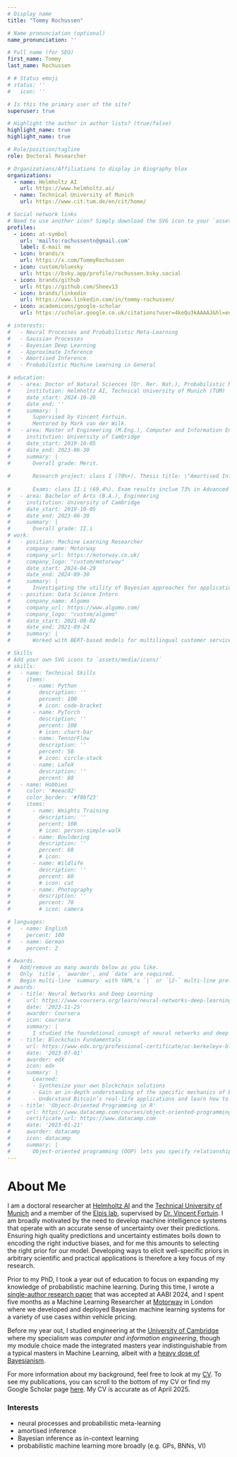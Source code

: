 ```yaml
---
# Display name
title: "Tommy Rochussen"

# Name pronunciation (optional)
name_pronunciation: ''

# Full name (for SEO)
first_name: Tommy
last_name: Rochussen

# # Status emoji
# status: ''
#   icon: ''

# Is this the primary user of the site?
superuser: true

# Highlight the author in author lists? (true/false)
highlight_name: true
highlight_name: true

# Role/position/tagline
role: Doctoral Researcher

# Organizations/Affiliations to display in Biography blox
organizations:
  - name: Helmholtz AI
    url: https://www.helmholtz.ai/
  - name: Technical University of Munich
    url: https://www.cit.tum.de/en/cit/home/

# Social network links
# Need to use another icon? Simply download the SVG icon to your `assets/media/icons/` folder.
profiles:
  - icon: at-symbol
    url: 'mailto:rochussentn@gmail.com'
    label: E-mail me
  - icon: brands/x
    url: https://x.com/TommyRochussen
  - icon: custom/bluesky
    url: https://bsky.app/profile/rochussen.bsky.social
  - icon: brands/github
    url: https://github.com/Sheev13
  - icon: brands/linkedin
    url: https://www.linkedin.com/in/tommy-rochussen/
  - icon: academicons/google-scholar
    url: https://scholar.google.co.uk/citations?user=4keQu3kAAAAJ&hl=en&oi=ao

# interests:
#   - Neural Processes and Probabilistic Meta-Learning
#   - Gaussian Processes
#   - Bayesian Deep Learning
#   - Approximate Inference
#   - Amortised Inference
#   - Probabilistic Machine Learning in General

# education:
#   - area: Doctor of Natural Sciences (Dr. Rer. Nat.), Probabilistic Machine Learning
#     institution: Helmholtz AI, Technical University of Munich (TUM)
#     date_start: 2024-10-28
#     date_end: ''
#     summary: |
#       Supervised by Vincent Fortuin.
#       Mentored by Mark van der Wilk.
#   - area: Master of Engineering (M.Eng.), Computer and Information Engineering
#     institution: University of Cambridge
#     date_start: 2019-10-05
#     date_end: 2023-06-30
#     summary: |
#       Overall grade: Merit.
      
#       Research project: class I (70%+). Thesis title: \"Amortised Inference in Bayesian Neural Networks\". Supervised by Matt Ashman and Adrian Weller. This project resulted in a workshop paper that was accepted at AABI 2023.
      
#       Exams: class II.i (69.4%). Exam results inclue 73% in Advanced Information Theory and Coding, 72% in Probabilistic Machine Learning, 90% in Computational Statistics and Machine Learning.
#   - area: Bachelor of Arts (B.A.), Engineering
#     institution: University of Cambridge
#     date_start: 2019-10-05
#     date_end: 2023-06-30
#     summary: |
#       Overall grade: II.i
# work:
#   - position: Machine Learning Researcher
#     company_name: Motorway
#     company_url: https://motorway.co.uk/
#     company_logo: "custom/motorway"
#     date_start: 2024-04-29
#     date_end: 2024-09-30
#     summary: |
#       Investigating the utility of Bayesian approaches for applications in vehicle pricing.
#   - position: Data Science Intern
#     company_name: Algomo
#     company_url: https://www.algomo.com/
#     company_logo: "custom/algomo"
#     date_start: 2021-08-02
#     date_end: 2021-09-24
#     summary: |
#       Worked with BERT-based models for multilingual customer service chatbots.

# Skills
# Add your own SVG icons to `assets/media/icons/`
# skills:
#   - name: Technical Skills
#     items:
#       - name: Python
#         description: ''
#         percent: 100
#         # icon: code-bracket
#       - name: PyTorch
#         description: ''
#         percent: 100
#         # icon: chart-bar
#       - name: TensorFlow
#         description: ''
#         percent: 50
#         # icon: circle-stack
#       - name: LaTeX
#         description: ''
#         percent: 80
#   - name: Hobbies
#     color: '#eeac02'
#     color_border: '#f0bf23'
#     items:
#       - name: Weights Training
#         description: ''
#         percent: 100
#         # icon: person-simple-walk
#       - name: Bouldering
#         description: ''
#         percent: 60
#         # icon: 
#       - name: Wildlife
#         description: ''
#         percent: 60
#         # icon: cat
#       - name: Photography
#         description: ''
#         percent: 70
#         # icon: camera

# languages:
#   - name: English
#     percent: 100
#   - name: German
#     percent: 2

# Awards.
#   Add/remove as many awards below as you like.
#   Only `title`, `awarder`, and `date` are required.
#   Begin multi-line `summary` with YAML's `|` or `|2-` multi-line prefix and indent 2 spaces below.
# awards:
#   - title: Neural Networks and Deep Learning
#     url: https://www.coursera.org/learn/neural-networks-deep-learning
#     date: '2023-11-25'
#     awarder: Coursera
#     icon: coursera
#     summary: |
#       I studied the foundational concept of neural networks and deep learning. By the end, I was familiar with the significant technological trends driving the rise of deep learning; build, train, and apply fully connected deep neural networks; implement efficient (vectorized) neural networks; identify key parameters in a neural network’s architecture; and apply deep learning to your own applications.
#   - title: Blockchain Fundamentals
#     url: https://www.edx.org/professional-certificate/uc-berkeleyx-blockchain-fundamentals
#     date: '2023-07-01'
#     awarder: edX
#     icon: edx
#     summary: |
#       Learned:
#       - Synthesize your own blockchain solutions
#       - Gain an in-depth understanding of the specific mechanics of Bitcoin
#       - Understand Bitcoin’s real-life applications and learn how to attack and destroy Bitcoin, Ethereum, smart contracts and Dapps, and alternatives to Bitcoin’s Proof-of-Work consensus algorithm
#   - title: 'Object-Oriented Programming in R'
#     url: https://www.datacamp.com/courses/object-oriented-programming-with-s3-and-r6-in-r
#     certificate_url: https://www.datacamp.com
#     date: '2023-01-21'
#     awarder: datacamp
#     icon: datacamp
#     summary: |
#       Object-oriented programming (OOP) lets you specify relationships between functions and the objects that they can act on, helping you manage complexity in your code. This is an intermediate level course, providing an introduction to OOP, using the S3 and R6 systems. S3 is a great day-to-day R programming tool that simplifies some of the functions that you write. R6 is especially useful for industry-specific analyses, working with web APIs, and building GUIs.
---
```


# About Me

I am a doctoral researcher at [Helmholtz AI](https://www.helmholtz.ai/) and the [Technical University of Munich](https://www.tum.de/en/) and a member of the [Elpis lab](https://fortuinlab.github.io/), supervised by [Dr. Vincent Fortuin](https://fortuin.github.io/). I am broadly motivated by the need to develop machine intelligence systems that operate with an accurate sense of uncertainty over their predictions. Ensuring high quality predictions and uncertainty estimates boils down to encoding the right inductive biases, and for me this amounts to selecting the right prior for our model. Developing ways to elicit well-specific priors in arbitrary scientific and practical applications is therefore a key focus of my research.

Prior to my PhD, I took a year out of education to focus on expanding my knowledge of probabilistic machine learning. During this time, I wrote a [single-author research paper](https://arxiv.org/abs/2405.17666) that was accepted at AABI 2024, and I spent five months as a Machine Learning Researcher at [Motorway](https://motorway.co.uk/) in London where we developed and deployed Bayesian machine learning systems for a variety of use cases within vehicle pricing.

Before my year out, I studied engineering at the [University of Cambridge](https://www.cam.ac.uk/) where my specialism was *computer and information engineering*, though my module choice made the integrated masters year indistinguishable from a typical masters in Machine Learning, albeit with a [heavy dose of Bayesianism](https://mlg.eng.cam.ac.uk/blog/2021/03/31/what-keeps-a-bayesian-awake-at-night-part-1.html).

For more information about my background, feel free to look at my [CV](uploads/tnr_cv.pdf). To see my publications, you can scroll to the bottom of my CV or find my Google Scholar page [here](https://scholar.google.com/citations?user=4keQu3kAAAAJ&hl). My CV is accurate as of April 2025.

### Interests

  - neural processes and probabilistic meta-learning
  - amortised inference
  - Bayesian inference as in-context learning
  - probabilistic machine learning more broadly (e.g. GPs, BNNs, VI)